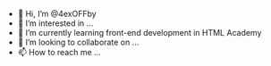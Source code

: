 - 👋 Hi, I’m @4exOFFby
- 👀 I’m interested in ...
- 🌱 I’m currently learning front-end development in HTML Academy
- 💞️ I’m looking to collaborate on ...
- 📫 How to reach me ...

<!---
4exOFFby/4exOFFby is a ✨ special ✨ repository because its `README.md` (this file) appears on your GitHub profile.
You can click the Preview link to take a look at your changes.
--->
